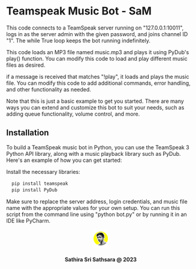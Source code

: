 
# Teamspeak Music Bot - SaM


This code connects to a TeamSpeak server running on "127.0.0.1:10011", logs in as the server admin with the given password, and joins channel ID "1". The while True loop keeps the bot running indefinitely.

This code loads an MP3 file named music.mp3 and plays it using PyDub's play() function. You can modify this code to load and play different music files as desired.

if a message is received that matches "!play", it loads and plays the music file. You can modify this code to add additional commands, error handling, and other functionality as needed.

Note that this is just a basic example to get you started. There are many ways you can extend and customize this bot to suit your needs, such as adding queue functionality, volume control, and more.


## Installation


To build a TeamSpeak music bot in Python, you can use the TeamSpeak 3 Python API library, along with a music playback library such as PyDub. Here's an example of how you can get started:

Install the necessary libraries:

```bash
  pip install teamspeak
  pip install PyDub
```


Make sure to replace the server address, login credentials, and music file name with the appropriate values for your own setup. You can run this script from the command line using "python bot.py" or by running it in an IDE like PyCharm.



<div align="center">
	<img src="https://github.com/SathiraSriSathsara/SathiraSriSathsara/blob/main/dp-wp-yt-round.png" width="40" height="50">
	<h4>Sathira Sri Sathsara @ 2023</h4>
</div>	
